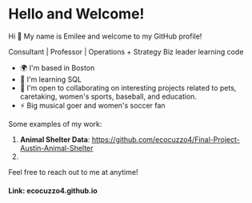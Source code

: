 # Hello and Welcome!

Hi 👋 My name is Emilee and welcome to my GitHub profile!

Consultant | Professor | Operations + Strategy 
Biz leader learning code 

* 🌍  I'm based in Boston
* 🧠  I'm learning SQL
* 🤝  I'm open to collaborating on interesting projects related to pets, caretaking, women's sports, baseball, and education.
*  ⚡  Big musical goer and women's soccer fan

Some examples of my work:

1. **Animal Shelter Data**: https://github.com/ecocuzzo4/Final-Project-Austin-Animal-Shelter
2. 

Feel free to reach out to me at anytime! 

#### Link: ecocuzzo4.github.io
